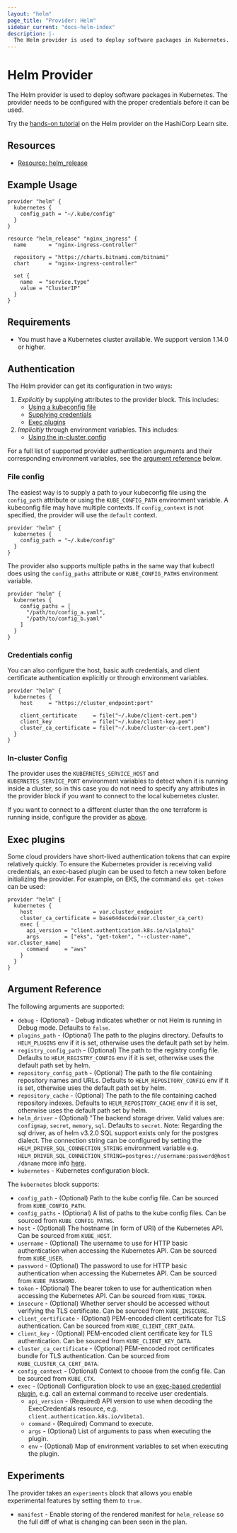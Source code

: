 ```yaml
---
layout: "helm"
page_title: "Provider: Helm"
sidebar_current: "docs-helm-index"
description: |-
  The Helm provider is used to deploy software packages in Kubernetes. The provider needs to be configured with the proper credentials before it can be used.
---
```


# Helm Provider

The Helm provider is used to deploy software packages in Kubernetes. The provider needs to be configured with the proper credentials before it can be used.

Try the [hands-on tutorial](https://learn.hashicorp.com/tutorials/terraform/helm-provider?in=terraform/kubernetes) on the Helm provider on the HashiCorp Learn site.

## Resources

* [Resource: helm_release](r/release.html)

## Example Usage

```hcl
provider "helm" {
  kubernetes {
    config_path = "~/.kube/config"
  }
}

resource "helm_release" "nginx_ingress" {
  name       = "nginx-ingress-controller"

  repository = "https://charts.bitnami.com/bitnami"
  chart      = "nginx-ingress-controller"

  set {
    name  = "service.type"
    value = "ClusterIP"
  }
}
```

## Requirements

- You must have a Kubernetes cluster available. We support version 1.14.0 or higher.

## Authentication

The Helm provider can get its configuration in two ways:

1. _Explicitly_ by supplying attributes to the provider block. This includes:
   * [Using a kubeconfig file](#file-config)
   * [Supplying credentials](#credentials-config)
   * [Exec plugins](#exec-plugins)
2. _Implicitly_ through environment variables. This includes:
   * [Using the in-cluster config](#in-cluster-config)

For a full list of supported provider authentication arguments and their corresponding environment variables, see the [argument reference](#argument-reference) below.


### File config

The easiest way is to supply a path to your kubeconfig file using the `config_path` attribute or using the `KUBE_CONFIG_PATH` environment variable. A kubeconfig file may have multiple contexts. If `config_context` is not specified, the provider will use the `default` context.

```hcl
provider "helm" {
  kubernetes {
    config_path = "~/.kube/config"
  }
}
```

The provider also supports multiple paths in the same way that kubectl does using the `config_paths` attribute or `KUBE_CONFIG_PATHS` environment variable.

```hcl
provider "helm" {
  kubernetes {
    config_paths = [
      "/path/to/config_a.yaml",
      "/path/to/config_b.yaml"
    ]
  }
}
```

### Credentials config

You can also configure the host, basic auth credentials, and client certificate authentication explicitly or through environment variables.

```hcl
provider "helm" {
  kubernetes {
    host     = "https://cluster_endpoint:port"

    client_certificate     = file("~/.kube/client-cert.pem")
    client_key             = file("~/.kube/client-key.pem")
    cluster_ca_certificate = file("~/.kube/cluster-ca-cert.pem")
  }
}
```

### In-cluster Config

The provider uses the `KUBERNETES_SERVICE_HOST` and `KUBERNETES_SERVICE_PORT` environment variables to detect when it is running inside a cluster, so in this case you do not need to specify any attributes in the provider block if you want to connect to the local kubernetes cluster.

If you want to connect to a different cluster than the one terraform is running inside, configure the provider as [above](#credentials-config).

## Exec plugins

Some cloud providers have short-lived authentication tokens that can expire relatively quickly. To ensure the Kubernetes provider is receiving valid credentials, an exec-based plugin can be used to fetch a new token before initializing the provider. For example, on EKS, the command `eks get-token` can be used:

```hcl
provider "helm" {
  kubernetes {
    host                   = var.cluster_endpoint
    cluster_ca_certificate = base64decode(var.cluster_ca_cert)
    exec {
      api_version = "client.authentication.k8s.io/v1alpha1"
      args        = ["eks", "get-token", "--cluster-name", var.cluster_name]
      command     = "aws"
    }
  }
}
```

## Argument Reference

The following arguments are supported:

* `debug` - (Optional) - Debug indicates whether or not Helm is running in Debug mode. Defaults to `false`.
* `plugins_path` - (Optional) The path to the plugins directory. Defaults to `HELM_PLUGINS` env if it is set, otherwise uses the default path set by helm.
* `registry_config_path` - (Optional) The path to the registry config file. Defaults to `HELM_REGISTRY_CONFIG` env if it is set, otherwise uses the default path set by helm.
* `repository_config_path` - (Optional) The path to the file containing repository names and URLs. Defaults to `HELM_REPOSITORY_CONFIG` env if it is set, otherwise uses the default path set by helm.
* `repository_cache` - (Optional) The path to the file containing cached repository indexes. Defaults to `HELM_REPOSITORY_CACHE` env if it is set, otherwise uses the default path set by helm.
* `helm_driver` - (Optional) "The backend storage driver. Valid values are: `configmap`, `secret`, `memory`, `sql`. Defaults to `secret`.
  Note: Regarding the sql driver, as of helm v3.2.0 SQL support exists only for the postgres dialect. The connection string can be configured by setting the `HELM_DRIVER_SQL_CONNECTION_STRING` environment variable e.g. `HELM_DRIVER_SQL_CONNECTION_STRING=postgres://username:password@host/dbname` more info [here](https://pkg.go.dev/github.com/lib/pq).
* `kubernetes` - Kubernetes configuration block.

The `kubernetes` block supports:

* `config_path` - (Optional) Path to the kube config file. Can be sourced from `KUBE_CONFIG_PATH`.
* `config_paths` - (Optional) A list of paths to the kube config files. Can be sourced from `KUBE_CONFIG_PATHS`.
* `host` - (Optional) The hostname (in form of URI) of the Kubernetes API. Can be sourced from `KUBE_HOST`.
* `username` - (Optional) The username to use for HTTP basic authentication when accessing the Kubernetes API. Can be sourced from `KUBE_USER`.
* `password` - (Optional) The password to use for HTTP basic authentication when accessing the Kubernetes API. Can be sourced from `KUBE_PASSWORD`.
* `token` - (Optional) The bearer token to use for authentication when accessing the Kubernetes API. Can be sourced from `KUBE_TOKEN`.
* `insecure` - (Optional) Whether server should be accessed without verifying the TLS certificate. Can be sourced from `KUBE_INSECURE`.
* `client_certificate` - (Optional) PEM-encoded client certificate for TLS authentication. Can be sourced from `KUBE_CLIENT_CERT_DATA`.
* `client_key` - (Optional) PEM-encoded client certificate key for TLS authentication. Can be sourced from `KUBE_CLIENT_KEY_DATA`.
* `cluster_ca_certificate` - (Optional) PEM-encoded root certificates bundle for TLS authentication. Can be sourced from `KUBE_CLUSTER_CA_CERT_DATA`.
* `config_context` - (Optional) Context to choose from the config file. Can be sourced from `KUBE_CTX`.
* `exec` - (Optional) Configuration block to use an [exec-based credential plugin](https://kubernetes.io/docs/reference/access-authn-authz/authentication/#client-go-credential-plugins), e.g. call an external command to receive user credentials.
  * `api_version` - (Required) API version to use when decoding the ExecCredentials resource, e.g. `client.authentication.k8s.io/v1beta1`.
  * `command` - (Required) Command to execute.
  * `args` - (Optional) List of arguments to pass when executing the plugin.
  * `env` - (Optional) Map of environment variables to set when executing the plugin.

## Experiments

The provider takes an `experiments` block that allows you enable experimental features by setting them to `true`.

* `manifest` - Enable storing of the rendered manifest for `helm_release` so the full diff of what is changing can been seen in the plan.
